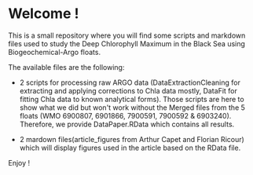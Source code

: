 # Welcome ! 

This is a small repository where you will find some scripts and markdown files used to study the Deep Chlorophyll Maximum in the Black Sea using Biogeochemical-Argo floats.

The available files are the following:

- 2 scripts for processing raw ARGO data (DataExtractionCleaning for extracting and applying corrections to Chla data mostly, DataFit for fitting Chla data to known analytical forms). Those scripts are here to show what we did but won't work without the Merged files from the 5 floats (WMO 6900807, 6901866, 7900591, 7900592 & 6903240). Therefore, we provide DataPaper.RData which contains all results.

- 2 mardown files(article_figures from Arthur Capet and Florian Ricour) which will display figures used in the article based on the RData file.

Enjoy !
